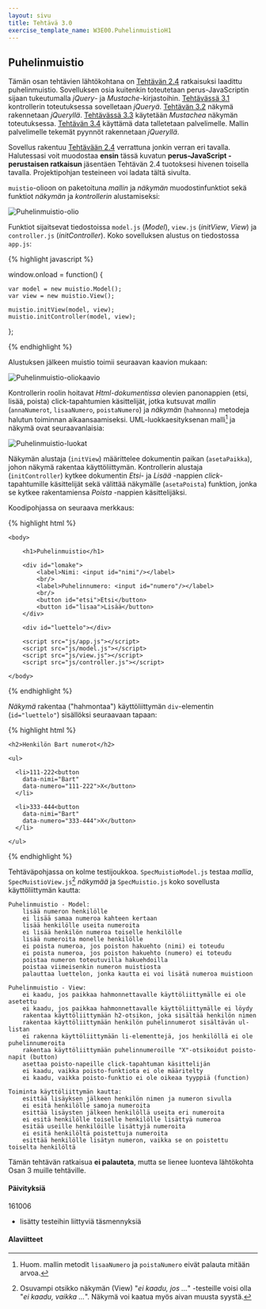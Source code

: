 ```yaml
---
layout: sivu
title: Tehtävä 3.0
exercise_template_name: W3E00.PuhelinmuistioH1
---
```


## Puhelinmuistio

Tämän osan tehtävien lähtökohtana on [Tehtävän 2.4](../../osa2/tehtava24) ratkaisuksi laadittu puhelinmuistio. Sovelluksen osia kuitenkin toteutetaan perus-JavaScriptin sijaan tukeutumalla *jQuery*- ja *Mustache*-kirjastoihin. [Tehtävässä 3.1](../tehtava31) kontrollerin toteutuksessa sovelletaan *jQueryä*. [Tehtävän 3.2](../tehtava32) näkymä rakennetaan *jQueryllä*. [Tehtävässä 3.3](../tehtava33) käytetään *Mustachea* näkymän toteutuksessa. [Tehtävän 3.4](../tehtava34) käyttämä data talletetaan palvelimelle. Mallin palvelimelle tekemät pyynnöt rakennetaan *jQueryllä*.

Sovellus rakentuu [Tehtävään 2.4](../../osa2/tehtava24) verrattuna jonkin verran eri tavalla. Halutessasi voit muodostaa **ensin** tässä kuvatun **perus-JavaScript -perustaisen ratkaisun** jäsentäen Tehtävän 2.4 tuotoksesi hivenen toisella tavalla. Projektipohjan testeineen voi ladata tältä sivulta.

`muistio`-olioon on paketoituna *mallin* ja *näkymän*  muodostinfunktiot sekä funktiot *näkymän* ja *kontrollerin* alustamiseksi:

![Puhelinmuistio-olio](../img/olio30.png "Puhelinmuistio-olio")

Funktiot sijaitsevat tiedostoissa `model.js` (*Model*), `view.js` (*initView*, *View*) ja `controller.js` (*initController*).  Koko sovelluksen alustus on tiedostossa `app.js`:

{% highlight javascript %}

window.onload = function() {
  
    var model = new muistio.Model();   
    var view = new muistio.View();

    muistio.initView(model, view);
    muistio.initController(model, view);        
};

{% endhighlight %}

Alustuksen jälkeen muistio toimii seuraavan kaavion mukaan: 

![Puhelinmuistio-oliokaavio](../img/kaavio30.png "Puhelinmuistio-oliokaavio")


Kontrollerin roolin hoitavat *Html-dokumentissa* olevien panonappien (etsi, lisää, poista) click-tapahtumien käsittelijät, jotka kutsuvat *mallin* (`annaNumerot`, `lisaaNumero`, `poistaNumero`) ja *näkymän*  (`hahmonna`) metodeja halutun toiminnan aikaansaamiseksi. UML-luokkaesityksenan malli[^1] ja näkymä ovat seuraavanlaisia: 

[^1]: Huom. mallin metodit `lisaaNumero` ja `poistaNumero` eivät palauta mitään arvoa.

![Puhelinmuistio-luokat](../img/luokat30.png "Puhelinmuistio-luokat")

Näkymän alustaja (`initView`) määrittelee dokumentin paikan (`asetaPaikka`), johon näkymä rakentaa käyttöliittymän. Kontrollerin alustaja (`initController`) kytkee dokumentin *Etsi*- ja *Lisää* -nappien *click*-tapahtumille käsittelijät sekä välittää näkymälle (`asetaPoista`) funktion, jonka se kytkee rakentamiensa *Poista* -nappien käsittelijäksi.

Koodipohjassa on seuraava merkkaus:

{% highlight html %}

    <body>

        <h1>Puhelinmuistio</h1>

        <div id="lomake">
            <label>Nimi: <input id="nimi"/></label>
            <br/>
            <label>Puhelinnumero: <input id="numero"/></label>
            <br/>
            <button id="etsi">Etsi</button>
            <button id="lisaa">Lisää</button>
        </div>

        <div id="luettelo"></div>

        <script src="js/app.js"></script>        
        <script src="js/model.js"></script>
        <script src="js/view.js"></script>
        <script src="js/controller.js"></script>

    </body>
{% endhighlight %}

*Näkymä* rakentaa ("hahmontaa") käyttöliittymän `div`-elementin (`id="luettelo"`) sisällöksi seuraavaan tapaan:

{% highlight html %}

  <div id="luettelo">
  
    <h2>Henkilön Bart numerot</h2>
    
    <ul>
    
      <li>111-222<button 
        data-nimi="Bart" 
        data-numero="111-222">X</button>
      </li>
      
      <li>333-444<button 
        data-nimi="Bart" 
        data-numero="333-444">X</button>
      </li>
      
    </ul>
    
  </div>
{% endhighlight %}


Tehtäväpohjassa on kolme testijoukkoa. `SpecMuistioModel.js` testaa *mallia*, `SpecMuistioView.js`[^2] *näkymää* ja `SpecMuistio.js` koko sovellusta käyttöliittymän kautta:


    Puhelinmuistio - Model:
        lisää numeron henkilölle
        ei lisää samaa numeroa kahteen kertaan
        lisää henkilölle useita numeroita
        ei lisää henkilön numeroa toiselle henkilölle
        lisää numeroita monelle henkilölle
        ei poista numeroa, jos poiston hakuehto (nimi) ei toteudu
        ei poista numeroa, jos poiston hakuehto (numero) ei toteudu
        poistaa numeron toteutuvilla hakuehdoilla
        poistaa viimeisenkin numeron muistiosta
        palauttaa luettelon, jonka kautta ei voi lisätä numeroa muistioon

    Puhelinmuistio - View:
        ei kaadu, jos paikkaa hahmonnettavalle käyttöliittymälle ei ole asetettu
        ei kaadu, jos paikkaa hahmonnettavalle käyttöliittymälle ei löydy
        rakentaa käyttöliittymään h2-otsikon, joka sisältää henkilön nimen
        rakentaa käyttöliittymään henkilön puhelinnumerot sisältävän ul-listan
        ei rakenna käyttöliittymään li-elementtejä, jos henkilöllä ei ole puhelinnumeroita
        rakentaa käyttöliittymään puhelinnumeroille "X"-otsikoidut poisto-napit (button)
        asettaa poisto-napeille click-tapahtuman käsittelijän
        ei kaadu, vaikka poisto-funktiota ei ole määritelty
        ei kaadu, vaikka poisto-funktio ei ole oikeaa tyyppiä (function)

    Toiminta käyttöliittymän kautta:
        esittää lisäyksen jälkeen henkilön nimen ja numeron sivulla
        ei esitä henkilölle samoja numeroita
        esittää lisäysten jälkeen henkilöllä useita eri numeroita
        ei esitä henkilölle toiselle henkilölle lisättyä numeroa
        esitää useille henkilöille lisättyjä numeroita
        ei esitä henkilöltä poistettuja numeroita
        esittää henkilölle lisätyn numeron, vaikka se on poistettu toiselta henkilöltä

[^2]: Osuvampi otsikko näkymän (View) "*ei kaadu, jos ...*" -testeille voisi olla "*ei kaadu, vaikka ...*". Näkymä voi kaatua myös aivan muusta syystä.

Tämän tehtävän ratkaisua **ei palauteta**, mutta se lienee luonteva lähtökohta Osan 3 muille tehtäville.

#### Päivityksiä

161006

* lisätty testeihin liittyviä täsmennyksiä

#### Alaviitteet



